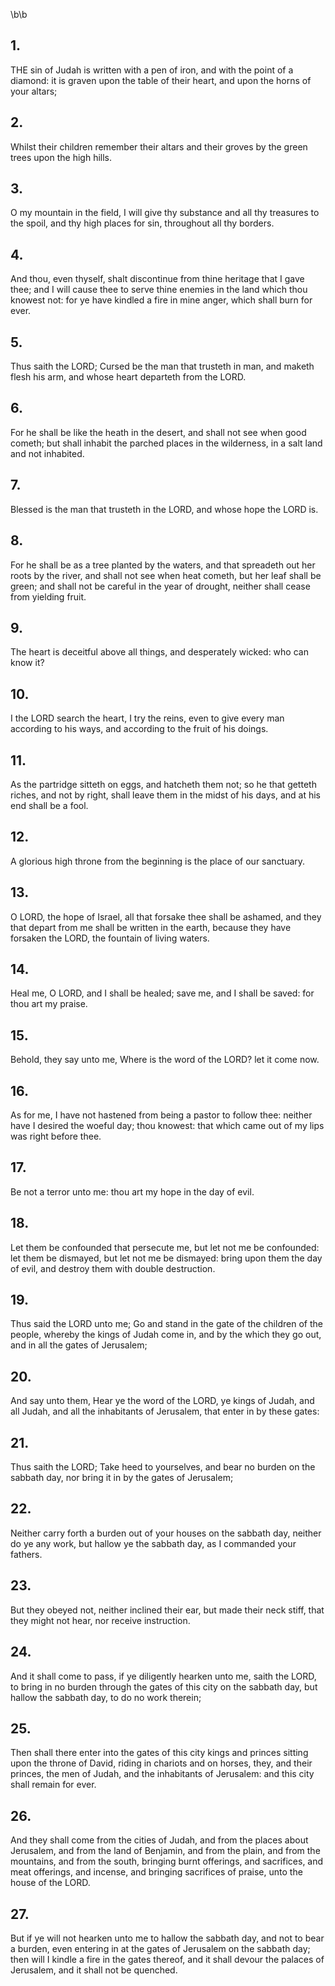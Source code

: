 \b\b
## 1.
THE sin of Judah is written with a pen of iron, and with the point of a diamond: it is graven upon the table of their heart, and upon the horns of your altars;
## 2.
Whilst their children remember their altars and their groves by the green trees upon the high hills.
## 3.
O my mountain in the field, I will give thy substance and all thy treasures to the spoil, and thy high places for sin, throughout all thy borders.
## 4.
And thou, even thyself, shalt discontinue from thine heritage that I gave thee; and I will cause thee to serve thine enemies in the land which thou knowest not: for ye have kindled a fire in mine anger, which shall burn for ever.
## 5.
Thus saith the LORD; Cursed be the man that trusteth in man, and maketh flesh his arm, and whose heart departeth from the LORD.
## 6.
For he shall be like the heath in the desert, and shall not see when good cometh; but shall inhabit the parched places in the wilderness, in a salt land and not inhabited.
## 7.
Blessed is the man that trusteth in the LORD, and whose hope the LORD is.
## 8.
For he shall be as a tree planted by the waters, and that spreadeth out her roots by the river, and shall not see when heat cometh, but her leaf shall be green; and shall not be careful in the year of drought, neither shall cease from yielding fruit.
## 9.
The heart is deceitful above all things, and desperately wicked: who can know it?
## 10.
I the LORD search the heart, I try the reins, even to give every man according to his ways, and according to the fruit of his doings.
## 11.
As the partridge sitteth on eggs, and hatcheth them not; so he that getteth riches, and not by right, shall leave them in the midst of his days, and at his end shall be a fool.
## 12.
A glorious high throne from the beginning is the place of our sanctuary.
## 13.
O LORD, the hope of Israel, all that forsake thee shall be ashamed, and they that depart from me shall be written in the earth, because they have forsaken the LORD, the fountain of living waters.
## 14.
Heal me, O LORD, and I shall be healed; save me, and I shall be saved: for thou art my praise.
## 15.
Behold, they say unto me, Where is the word of the LORD? let it come now.
## 16.
As for me, I have not hastened from being a pastor to follow thee: neither have I desired the woeful day; thou knowest: that which came out of my lips was right before thee.
## 17.
Be not a terror unto me: thou art my hope in the day of evil.
## 18.
Let them be confounded that persecute me, but let not me be confounded: let them be dismayed, but let not me be dismayed: bring upon them the day of evil, and destroy them with double destruction.
## 19.
Thus said the LORD unto me; Go and stand in the gate of the children of the people, whereby the kings of Judah come in, and by the which they go out, and in all the gates of Jerusalem;
## 20.
And say unto them, Hear ye the word of the LORD, ye kings of Judah, and all Judah, and all the inhabitants of Jerusalem, that enter in by these gates:
## 21.
Thus saith the LORD; Take heed to yourselves, and bear no burden on the sabbath day, nor bring it in by the gates of Jerusalem;
## 22.
Neither carry forth a burden out of your houses on the sabbath day, neither do ye any work, but hallow ye the sabbath day, as I commanded your fathers.
## 23.
But they obeyed not, neither inclined their ear, but made their neck stiff, that they might not hear, nor receive instruction.
## 24.
And it shall come to pass, if ye diligently hearken unto me, saith the LORD, to bring in no burden through the gates of this city on the sabbath day, but hallow the sabbath day, to do no work therein;
## 25.
Then shall there enter into the gates of this city kings and princes sitting upon the throne of David, riding in chariots and on horses, they, and their princes, the men of Judah, and the inhabitants of Jerusalem: and this city shall remain for ever.
## 26.
And they shall come from the cities of Judah, and from the places about Jerusalem, and from the land of Benjamin, and from the plain, and from the mountains, and from the south, bringing burnt offerings, and sacrifices, and meat offerings, and incense, and bringing sacrifices of praise, unto the house of the LORD.
## 27.
But if ye will not hearken unto me to hallow the sabbath day, and not to bear a burden, even entering in at the gates of Jerusalem on the sabbath day; then will I kindle a fire in the gates thereof, and it shall devour the palaces of Jerusalem, and it shall not be quenched.
